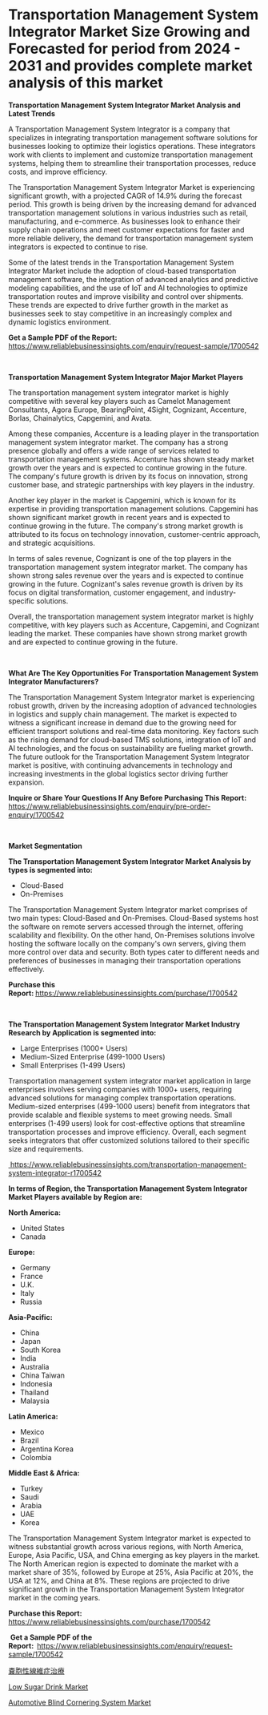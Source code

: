 <p><h1>Transportation Management System Integrator Market Size Growing and Forecasted for period from 2024 - 2031 and provides complete market analysis of this market</h1></p><p><strong>Transportation Management System Integrator Market Analysis and Latest Trends</strong></p>
<p><p>A Transportation Management System Integrator is a company that specializes in integrating transportation management software solutions for businesses looking to optimize their logistics operations. These integrators work with clients to implement and customize transportation management systems, helping them to streamline their transportation processes, reduce costs, and improve efficiency.</p><p>The Transportation Management System Integrator Market is experiencing significant growth, with a projected CAGR of 14.9% during the forecast period. This growth is being driven by the increasing demand for advanced transportation management solutions in various industries such as retail, manufacturing, and e-commerce. As businesses look to enhance their supply chain operations and meet customer expectations for faster and more reliable delivery, the demand for transportation management system integrators is expected to continue to rise.</p><p>Some of the latest trends in the Transportation Management System Integrator Market include the adoption of cloud-based transportation management software, the integration of advanced analytics and predictive modeling capabilities, and the use of IoT and AI technologies to optimize transportation routes and improve visibility and control over shipments. These trends are expected to drive further growth in the market as businesses seek to stay competitive in an increasingly complex and dynamic logistics environment.</p></p>
<p><strong>Get a Sample PDF of the Report:&nbsp;</strong> <a href="https://www.reliablebusinessinsights.com/enquiry/request-sample/1700542">https://www.reliablebusinessinsights.com/enquiry/request-sample/1700542</a></p>
<p>&nbsp;</p>
<p><strong>Transportation Management System Integrator Major Market Players</strong></p>
<p><p>The transportation management system integrator market is highly competitive with several key players such as Camelot Management Consultants, Agora Europe, BearingPoint, 4Sight, Cognizant, Accenture, Borlas, Chainalytics, Capgemini, and Avata.</p><p>Among these companies, Accenture is a leading player in the transportation management system integrator market. The company has a strong presence globally and offers a wide range of services related to transportation management systems. Accenture has shown steady market growth over the years and is expected to continue growing in the future. The company's future growth is driven by its focus on innovation, strong customer base, and strategic partnerships with key players in the industry.</p><p>Another key player in the market is Capgemini, which is known for its expertise in providing transportation management solutions. Capgemini has shown significant market growth in recent years and is expected to continue growing in the future. The company's strong market growth is attributed to its focus on technology innovation, customer-centric approach, and strategic acquisitions.</p><p>In terms of sales revenue, Cognizant is one of the top players in the transportation management system integrator market. The company has shown strong sales revenue over the years and is expected to continue growing in the future. Cognizant's sales revenue growth is driven by its focus on digital transformation, customer engagement, and industry-specific solutions.</p><p>Overall, the transportation management system integrator market is highly competitive, with key players such as Accenture, Capgemini, and Cognizant leading the market. These companies have shown strong market growth and are expected to continue growing in the future.</p></p>
<p>&nbsp;</p>
<p><strong>What Are The Key Opportunities For Transportation Management System Integrator Manufacturers?</strong></p>
<p><p>The Transportation Management System Integrator market is experiencing robust growth, driven by the increasing adoption of advanced technologies in logistics and supply chain management. The market is expected to witness a significant increase in demand due to the growing need for efficient transport solutions and real-time data monitoring. Key factors such as the rising demand for cloud-based TMS solutions, integration of IoT and AI technologies, and the focus on sustainability are fueling market growth. The future outlook for the Transportation Management System Integrator market is positive, with continuing advancements in technology and increasing investments in the global logistics sector driving further expansion.</p></p>
<p><strong>Inquire or Share Your Questions If Any Before Purchasing This Report:</strong> <a href="https://www.reliablebusinessinsights.com/enquiry/pre-order-enquiry/1700542">https://www.reliablebusinessinsights.com/enquiry/pre-order-enquiry/1700542</a></p>
<p>&nbsp;</p>
<p><strong>Market Segmentation</strong></p>
<p><strong>The Transportation Management System Integrator Market Analysis by types is segmented into:</strong></p>
<p><ul><li>Cloud-Based</li><li>On-Premises</li></ul></p>
<p><p>The Transportation Management System Integrator market comprises of two main types: Cloud-Based and On-Premises. Cloud-Based systems host the software on remote servers accessed through the internet, offering scalability and flexibility. On the other hand, On-Premises solutions involve hosting the software locally on the company's own servers, giving them more control over data and security. Both types cater to different needs and preferences of businesses in managing their transportation operations effectively.</p></p>
<p><strong>Purchase this Report:&nbsp;</strong><a href="https://www.reliablebusinessinsights.com/purchase/1700542">https://www.reliablebusinessinsights.com/purchase/1700542</a></p>
<p>&nbsp;</p>
<p><strong>The Transportation Management System Integrator Market Industry Research by Application is segmented into:</strong></p>
<p><ul><li>Large Enterprises (1000+ Users)</li><li>Medium-Sized Enterprise (499-1000 Users)</li><li>Small Enterprises (1-499 Users)</li></ul></p>
<p><p>Transportation management system integrator market application in large enterprises involves serving companies with 1000+ users, requiring advanced solutions for managing complex transportation operations. Medium-sized enterprises (499-1000 users) benefit from integrators that provide scalable and flexible systems to meet growing needs. Small enterprises (1-499 users) look for cost-effective options that streamline transportation processes and improve efficiency. Overall, each segment seeks integrators that offer customized solutions tailored to their specific size and requirements.</p></p>
<p><a href="https://www.reliablebusinessinsights.com/transportation-management-system-integrator-r1700542">&nbsp;https://www.reliablebusinessinsights.com/transportation-management-system-integrator-r1700542</a></p>
<p><strong>In terms of Region, the Transportation Management System Integrator Market Players available by Region are:</strong></p>
<p>
    <p> <strong> North America: </strong>
        <ul>
            <li>United States</li>
            <li>Canada</li>
        </ul>
        </p> 
    <p> <strong> Europe: </strong>
        <ul>
            <li>Germany</li>
            <li>France</li>
            <li>U.K.</li>
            <li>Italy</li>
            <li>Russia</li>
        </ul>
        </p> 
    <p> <strong> Asia-Pacific: </strong>
        <ul>
            <li>China</li>
            <li>Japan</li>
            <li>South Korea</li>
            <li>India</li>
            <li>Australia</li>
            <li>China Taiwan</li>
            <li>Indonesia</li>
            <li>Thailand</li>
            <li>Malaysia</li>
        </ul>
        </p> 
    <p> <strong> Latin America: </strong>
        <ul>
            <li>Mexico</li>
            <li>Brazil</li>
            <li>Argentina Korea</li>
            <li>Colombia</li>
        </ul>
        </p> 
    <p> <strong> Middle East & Africa: </strong>
        <ul>
            <li>Turkey</li>
            <li>Saudi</li>
            <li>Arabia</li>
            <li>UAE</li>
            <li>Korea</li>
        </ul>
    </p>
    </p>
<p><p>The Transportation Management System Integrator market is expected to witness substantial growth across various regions, with North America, Europe, Asia Pacific, USA, and China emerging as key players in the market. The North American region is expected to dominate the market with a market share of 35%, followed by Europe at 25%, Asia Pacific at 20%, the USA at 12%, and China at 8%. These regions are projected to drive significant growth in the Transportation Management System Integrator market in the coming years.</p></p>
<p><strong>Purchase this Report: </strong><a href="https://www.reliablebusinessinsights.com/purchase/1700542">https://www.reliablebusinessinsights.com/purchase/1700542</a></p>
<p>&nbsp;<strong>Get a Sample PDF of the Report:&nbsp;&nbsp;</strong><a href="https://www.reliablebusinessinsights.com/enquiry/request-sample/1700542">https://www.reliablebusinessinsights.com/enquiry/request-sample/1700542</a></p>
<p><strong></strong></p>
<p><p><a href="https://github.com/RodHoppe07/Market-Research-Report-List-2/blob/main/1686076184422.md">嚢胞性線維症治療</a></p><p><a href="https://view.publitas.com/reportprime-1/evaluating-global-low-sugar-drink-market-trends-and-growth-opportunities-by-region-type-tea-drink-carbonated-drink-energy-drink-coffee-others-and-application-offline-sale-online-sale/">Low Sugar Drink Market</a></p><p><a href="https://github.com/msLonKoss78/Market-Research-Report-List-1/blob/main/automotive-blind-cornering-system-market.md">Automotive Blind Cornering System Market</a></p></p>